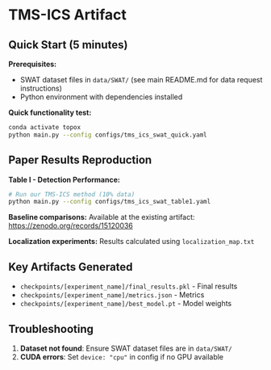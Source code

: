 # TMS-ICS Artifact

## Quick Start (5 minutes)

**Prerequisites:**
- SWAT dataset files in `data/SWAT/` (see main README.md for data request instructions)
- Python environment with dependencies installed

**Quick functionality test:**
```bash
conda activate topox
python main.py --config configs/tms_ics_swat_quick.yaml
```

## Paper Results Reproduction

**Table I - Detection Performance:**
```bash
# Run our TMS-ICS method (10% data)
python main.py --config configs/tms_ics_swat_table1.yaml
```

**Baseline comparisons:** Available at the existing artifact: https://zenodo.org/records/15120036

**Localization experiments:** Results calculated using `localization_map.txt`

## Key Artifacts Generated

- `checkpoints/[experiment_name]/final_results.pkl` - Final results
- `checkpoints/[experiment_name]/metrics.json` -  Metrics
- `checkpoints/[experiment_name]/best_model.pt` - Model weights

## Troubleshooting

1. **Dataset not found**: Ensure SWAT dataset files are in `data/SWAT/`
2. **CUDA errors**: Set `device: "cpu"` in config if no GPU available

